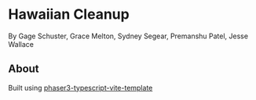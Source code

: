 # Hawaiian Cleanup

By Gage Schuster, Grace Melton, Sydney Segear, Premanshu Patel, Jesse Wallace

## About

Built using [phaser3-typescript-vite-template](https://github.com/ourcade/phaser3-typescript-vite-template)

